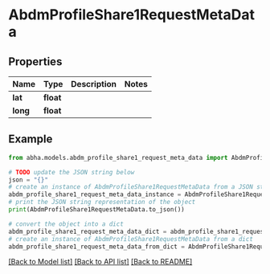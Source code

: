 # AbdmProfileShare1RequestMetaData


## Properties

Name | Type | Description | Notes
------------ | ------------- | ------------- | -------------
**lat** | **float** |  | 
**long** | **float** |  | 

## Example

```python
from abha.models.abdm_profile_share1_request_meta_data import AbdmProfileShare1RequestMetaData

# TODO update the JSON string below
json = "{}"
# create an instance of AbdmProfileShare1RequestMetaData from a JSON string
abdm_profile_share1_request_meta_data_instance = AbdmProfileShare1RequestMetaData.from_json(json)
# print the JSON string representation of the object
print(AbdmProfileShare1RequestMetaData.to_json())

# convert the object into a dict
abdm_profile_share1_request_meta_data_dict = abdm_profile_share1_request_meta_data_instance.to_dict()
# create an instance of AbdmProfileShare1RequestMetaData from a dict
abdm_profile_share1_request_meta_data_from_dict = AbdmProfileShare1RequestMetaData.from_dict(abdm_profile_share1_request_meta_data_dict)
```
[[Back to Model list]](../README.md#documentation-for-models) [[Back to API list]](../README.md#documentation-for-api-endpoints) [[Back to README]](../README.md)


